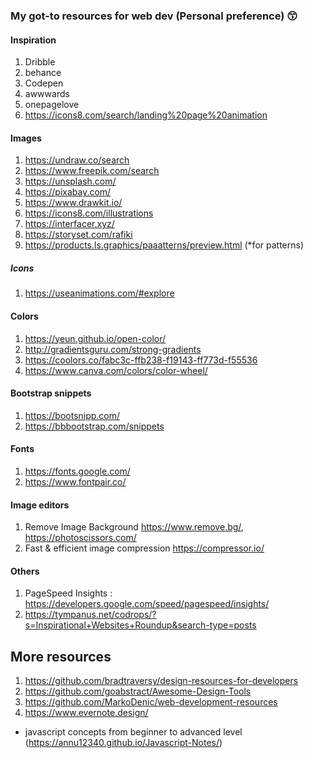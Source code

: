 ###  My got-to resources for web dev (Personal preference) :kissing_smiling_eyes:


#### Inspiration
1. Dribble
2. behance
3. Codepen
4. awwwards
5. onepagelove
6. https://icons8.com/search/landing%20page%20animation


#### Images
1. https://undraw.co/search
2. https://www.freepik.com/search
3. https://unsplash.com/
4. https://pixabay.com/
5. https://www.drawkit.io/
6. https://icons8.com/illustrations
7. https://interfacer.xyz/
8. https://storyset.com/rafiki
9. https://products.ls.graphics/paaatterns/preview.html (*for patterns)

##### Icons
1. https://useanimations.com/#explore

#### Colors
1. https://yeun.github.io/open-color/
2. http://gradientsguru.com/strong-gradients
3. https://coolors.co/fabc3c-ffb238-f19143-ff773d-f55536
4. https://www.canva.com/colors/color-wheel/

#### Bootstrap snippets
1. https://bootsnipp.com/
2. https://bbbootstrap.com/snippets

#### Fonts
1. https://fonts.google.com/
2. https://www.fontpair.co/

#### Image editors
1. Remove Image Background https://www.remove.bg/, https://photoscissors.com/
2. Fast & efficient image compression https://compressor.io/

#### Others
1. PageSpeed Insights : https://developers.google.com/speed/pagespeed/insights/
2. https://tympanus.net/codrops/?s=Inspirational+Websites+Roundup&search-type=posts


## More resources 
1. https://github.com/bradtraversy/design-resources-for-developers
2. https://github.com/goabstract/Awesome-Design-Tools
3. https://github.com/MarkoDenic/web-development-resources
4. https://www.evernote.design/



* javascript concepts from beginner to advanced level (https://annu12340.github.io/Javascript-Notes/)
